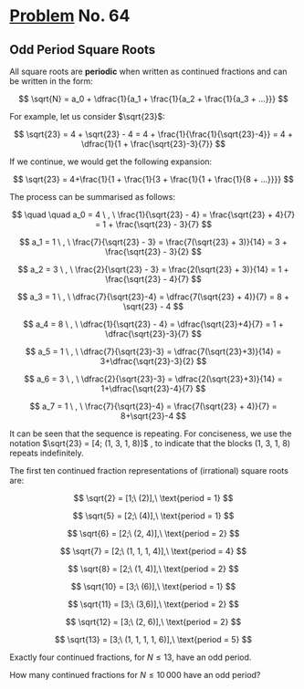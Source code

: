 # [Problem](https://projecteuler.net/problem=64) No. 64

## Odd Period Square Roots

All square roots are **periodic** when written as continued fractions and can be written in the form:

$$
\sqrt{N} = a_0 + \dfrac{1}{a_1 + \frac{1}{a_2 + \frac{1}{a_3 + ...}}}
$$

<!-- <img style="background: white;" src="https://render.githubusercontent.com/render/math?math=%5Csqrt%7BN%7D%20%3D%20a_0%20%2B%20%5Cdfrac%7B1%7D%7Ba_1%20%2B%20%5Cdfrac%7B1%7D%7Ba_2%20%2B%20%5Cdfrac%7B1%7D%7Ba_3%20%2B%20...%7D%7D%7D%0D"> -->

For example, let us consider $\sqrt{23}$:

<!-- <img style="background: white;" src="https://render.githubusercontent.com/render/math?math=%5Csqrt%7B23%7D%0D"> -->

$$
\sqrt{23} = 4 + \sqrt{23} - 4 = 4 + \frac{1}{\frac{1}{\sqrt{23}-4}} = 4 + \dfrac{1}{1 + \frac{\sqrt{23}-3}{7}}
$$

<!-- <img style="background: white;" src="https://render.githubusercontent.com/render/math?math=%5Csqrt%7B23%7D%20%3D%204%20%2B%20%5Csqrt%7B23%7D%20-%204%20%3D%204%20%2B%20%5Cdfrac%7B1%7D%7B%5Cdfrac%7B1%7D%7B%5Csqrt%7B23%7D-4%7D%7D%20%3D%204%20%2B%20%5Cdfrac%7B1%7D%7B1%20%2B%20%5Cdfrac%7B%5Csqrt%7B23%7D-3%7D%7B7%7D%7D%0D"> -->

If we continue, we would get the following expansion:


$$
\sqrt{23} = 4+\frac{1}{1 + \frac{1}{3 + \frac{1}{1 + \frac{1}{8 + ...}}}}
$$

<!-- <img style="background: white;" src="https://render.githubusercontent.com/render/math?math=%5Csqrt%7B23%7D%20%3D%204%2B%5Cdfrac%7B1%7D%7B1%20%2B%20%5Cdfrac%7B1%7D%7B3%20%2B%20%5Cdfrac%7B1%7D%7B1%20%2B%20%5Cdfrac%7B1%7D%7B8%20%2B%20...%7D%7D%7D%7D%0D"> -->


The process can be summarised as follows:

$$
\quad \quad a_0 = 4 \ , \ \frac{1}{\sqrt{23} - 4} = \frac{\sqrt{23} + 4}{7} = 1 + \frac{\sqrt{23} - 3}{7}
$$

<!-- <img style="background: white;" src="https://render.githubusercontent.com/render/math?math=a_0%20%3D%204%20%5C%20%2C%20%5C%20%5Cdfrac%7B1%7D%7B%5Csqrt%7B23%7D%20-%204%7D%20%3D%20%5Cdfrac%7B%5Csqrt%7B23%7D%20%2B%204%7D%7B7%7D%20%3D%201%20%2B%20%5Cdfrac%7B%5Csqrt%7B23%7D%20-%203%7D%7B7%7D%0D"> -->

$$
a_1 = 1 \ , \ \frac{7}{\sqrt{23} - 3} = \frac{7(\sqrt{23} + 3)}{14} = 3 + \frac{\sqrt{23} - 3}{2}
$$

<!-- <img style="background: white;" src="https://render.githubusercontent.com/render/math?math=a_1%20%3D%201%20%5C%20%2C%20%5C%20%5Cdfrac%7B7%7D%7B%5Csqrt%7B23%7D%20-%203%7D%20%3D%20%5Cdfrac%7B7(%5Csqrt%7B23%7D%20%2B%203)%7D%7B14%7D%20%3D%203%20%2B%20%5Cdfrac%7B%5Csqrt%7B23%7D%20-%203%7D%7B2%7D%0D"> -->

$$
a_2 = 3 \ , \ \frac{2}{\sqrt{23} - 3} = \frac{2(\sqrt{23} + 3)}{14} = 1 + \frac{\sqrt{23} - 4}{7}
$$

<!-- <img style="background: white;" src="https://render.githubusercontent.com/render/math?math=a_2%20%3D%203%20%5C%20%2C%20%5C%20%5Cdfrac%7B2%7D%7B%5Csqrt%7B23%7D%20-%203%7D%20%3D%20%5Cdfrac%7B2(%5Csqrt%7B23%7D%20%2B%203)%7D%7B14%7D%20%3D%201%20%2B%20%5Cdfrac%7B%5Csqrt%7B23%7D%20-%204%7D%7B7%7D%0D"> -->

$$
a_3 = 1 \ , \ \dfrac{7}{\sqrt{23}-4} = \dfrac{7(\sqrt{23} + 4)}{7} = 8 + \sqrt{23} - 4
$$

<!-- <img style="background: white;" src="https://render.githubusercontent.com/render/math?math=a_3%20%3D%201%20%5C%20%2C%20%5C%20%5Cdfrac%7B7%7D%7B%5Csqrt%7B23%7D-4%7D%20%3D%20%5Cdfrac%7B7(%5Csqrt%7B23%7D%20%2B%204)%7D%7B7%7D%20%3D%208%20%2B%20%5Csqrt%7B23%7D%20-%204%0D"> -->

$$
a_4 = 8 \ , \ \dfrac{1}{\sqrt{23} - 4} = \dfrac{\sqrt{23}+4}{7} = 1 + \dfrac{\sqrt{23}-3}{7}
$$

<!-- <img style="background: white;" src="https://render.githubusercontent.com/render/math?math=a_4%20%3D%208%20%5C%20%2C%20%5C%20%5Cdfrac%7B1%7D%7B%5Csqrt%7B23%7D%20-%204%7D%20%3D%20%5Cdfrac%7B%5Csqrt%7B23%7D%2B4%7D%7B7%7D%20%3D%201%20%2B%20%5Cdfrac%7B%5Csqrt%7B23%7D-3%7D%7B7%7D%0D"> -->

$$
a_5 = 1 \ , \ \dfrac{7}{\sqrt{23}-3} = \dfrac{7(\sqrt{23}+3)}{14} = 3+\dfrac{\sqrt{23}-3}{2}
$$

<!-- <img style="background: white;" src="https://render.githubusercontent.com/render/math?math=a_5%20%3D%201%20%5C%20%2C%20%5C%20%5Cdfrac%7B7%7D%7B%5Csqrt%7B23%7D-3%7D%20%3D%20%5Cdfrac%7B7(%5Csqrt%7B23%7D%2B3)%7D%7B14%7D%20%3D%203%2B%5Cdfrac%7B%5Csqrt%7B23%7D-3%7D%7B2%7D%0D"> -->

$$
a_6 = 3 \ , \ \dfrac{2}{\sqrt{23}-3} = \dfrac{2(\sqrt{23}+3)}{14} = 1+\dfrac{\sqrt{23}-4}{7}
$$

<!-- <img style="background: white;" src="https://render.githubusercontent.com/render/math?math=a_6%20%3D%203%20%5C%20%2C%20%5C%20%5Cdfrac%7B2%7D%7B%5Csqrt%7B23%7D-3%7D%20%3D%20%5Cdfrac%7B2(%5Csqrt%7B23%7D%2B3)%7D%7B14%7D%20%3D%201%2B%5Cdfrac%7B%5Csqrt%7B23%7D-4%7D%7B7%7D%0D"> -->

$$
a_7 = 1 \ , \ \frac{7}{\sqrt{23}-4} = \frac{7(\sqrt{23} + 4)}{7} = 8+\sqrt{23}-4
$$

<!-- <img style="background: white;" src="https://render.githubusercontent.com/render/math?math=a_7%20%3D%201%20%5C%20%2C%20%5C%20%5Cdfrac%7B7%7D%7B%5Csqrt%7B23%7D-4%7D%20%3D%20%5Cdfrac%7B7(%5Csqrt%7B23%7D%20%2B%204)%7D%7B7%7D%20%3D%208%2B%5Csqrt%7B23%7D-4%0D"> -->


It can be seen that the sequence is repeating. For conciseness, we use the notation $\sqrt{23} = [4; (1, 3, 1, 8)]$ , to indicate that the blocks (1, 3, 1, 8) repeats indefinitely.

<!-- <img style="background: white;" src="https://render.githubusercontent.com/render/math?math=%5Csqrt%7B23%7D%20%3D%20%5B4%3B%20(1%2C%203%2C%201%2C%208)%5D%0D"> -->

The first ten continued fraction representations of (irrational) square roots are:

$$
\sqrt{2} = [1;\ (2)],\ \text{period = 1}
$$

<!-- <img style="background: white;" src="https://render.githubusercontent.com/render/math?math=%5Csqrt%7B2%7D%20%3D%20%5B1%3B%5C%20(2)%5D%2C%5C%20%5Ctext%7Bperiod%20%3D%201%7D%0D"> -->

<!-- $$
\sqrt{3} = [1;\ (1,2)],\ \text{period = 2}
$$ -->

<!-- <img style="background: white;" src="https://render.githubusercontent.com/render/math?math=%5Csqrt%7B3%7D%20%3D%20%5B1%3B%5C%20(1%2C2)%5D%2C%5C%20%5Ctext%7Bperiod%20%3D%202%7D%0D"> -->

$$
\sqrt{5} = [2;\ (4)],\ \text{period = 1}
$$

<!-- <img style="background: white;" src="https://render.githubusercontent.com/render/math?math=%5Csqrt%7B5%7D%20%3D%20%5B2%3B%5C%20(4)%5D%2C%5C%20%5Ctext%7Bperiod%20%3D%201%7D%20%0D"> -->

$$
\sqrt{6} = [2;\ (2, 4)],\ \text{period = 2}
$$

<!-- <img style="background: white;" src="https://render.githubusercontent.com/render/math?math=%5Csqrt%7B6%7D%20%3D%20%5B2%3B%5C%20(2%2C%204)%5D%2C%5C%20%5Ctext%7Bperiod%20%3D%202%7D%0D"> -->

$$
\sqrt{7} = [2;\ (1, 1, 1, 4)],\ \text{period = 4}
$$

<!-- <img style="background: white;" src="https://render.githubusercontent.com/render/math?math=%5Csqrt%7B7%7D%20%3D%20%5B2%3B%5C%20(1%2C%201%2C%201%2C%204)%5D%2C%5C%20%5Ctext%7Bperiod%20%3D%204%7D%0D"> -->

$$
\sqrt{8} = [2;\ (1, 4)],\ \text{period = 2}
$$

<!-- <img style="background: white;" src="https://render.githubusercontent.com/render/math?math=%5Csqrt%7B8%7D%20%3D%20%5B2%3B%5C%20(1%2C%204)%5D%2C%5C%20%5Ctext%7Bperiod%20%3D%202%7D%0D"> -->

$$
\sqrt{10} = [3;\ (6)],\ \text{period = 1}
$$

<!-- <img style="background: white;" src="https://render.githubusercontent.com/render/math?math=%5Csqrt%7B10%7D%20%3D%20%5B3%3B%5C%20(6)%5D%2C%5C%20%5Ctext%7Bperiod%20%3D%201%7D%0D"> -->

$$
\sqrt{11} = [3;\ (3,6)],\ \text{period = 2}
$$

<!-- <img style="background: white;" src="https://render.githubusercontent.com/render/math?math=%5Csqrt%7B11%7D%20%3D%20%5B3%3B%5C%20(3%2C6)%5D%2C%5C%20%5Ctext%7Bperiod%20%3D%202%7D%0D"> -->

$$
\sqrt{12} = [3;\ (2, 6)],\ \text{period = 2}
$$

<!-- <img style="background: white;" src="https://render.githubusercontent.com/render/math?math=%5Csqrt%7B12%7D%20%3D%20%5B3%3B%5C%20(2%2C%206)%5D%2C%5C%20%5Ctext%7Bperiod%20%3D%202%7D%0D"> -->

$$
\sqrt{13} = [3;\ (1, 1, 1, 1, 6)],\ \text{period = 5}
$$

<!-- <img style="background: white;" src="https://render.githubusercontent.com/render/math?math=%5Csqrt%7B13%7D%20%3D%20%5B3%3B%5C%20(1%2C%201%2C%201%2C%201%2C%206)%5D%2C%5C%20%5Ctext%7Bperiod%20%3D%205%7D%0D"> -->

Exactly four continued fractions, for $N ≤ 13$,
have an odd period.

How many continued fractions for $N ≤ 10\,000$ have an odd period?
